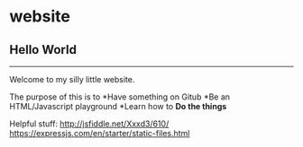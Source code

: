 # website
## Hello World
---
Welcome to my silly little website.

The purpose of this is to
*Have something on Gitub
*Be an HTML/Javascript playground
*Learn how to **Do the things**

Helpful stuff: 
http://jsfiddle.net/Xxxd3/610/
https://expressjs.com/en/starter/static-files.html